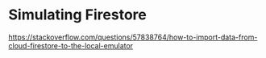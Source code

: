 # Simulating Firestore

https://stackoverflow.com/questions/57838764/how-to-import-data-from-cloud-firestore-to-the-local-emulator